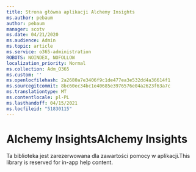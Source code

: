 ```yaml
---
title: Strona główna aplikacji Alchemy Insights
ms.author: pebaum
author: pebaum
manager: scotv
ms.date: 04/21/2020
ms.audience: Admin
ms.topic: article
ms.service: o365-administration
ROBOTS: NOINDEX, NOFOLLOW
localization_priority: Normal
ms.collection: Adm_O365
ms.custom: ''
ms.openlocfilehash: 2a2680a7e3406f9c1de477ea3e532dd4a36614f1
ms.sourcegitcommit: 8bc60ec34bc1e40685e3976576e04a2623f63a7c
ms.translationtype: MT
ms.contentlocale: pl-PL
ms.lasthandoff: 04/15/2021
ms.locfileid: "51830115"
---
```

# <a name="alchemy-insights"></a><span data-ttu-id="2b039-102">Alchemy Insights</span><span class="sxs-lookup"><span data-stu-id="2b039-102">Alchemy Insights</span></span>

<span data-ttu-id="2b039-103">Ta biblioteka jest zarezerwowana dla zawartości pomocy w aplikacji.</span><span class="sxs-lookup"><span data-stu-id="2b039-103">This library is reserved for in-app help content.</span></span>